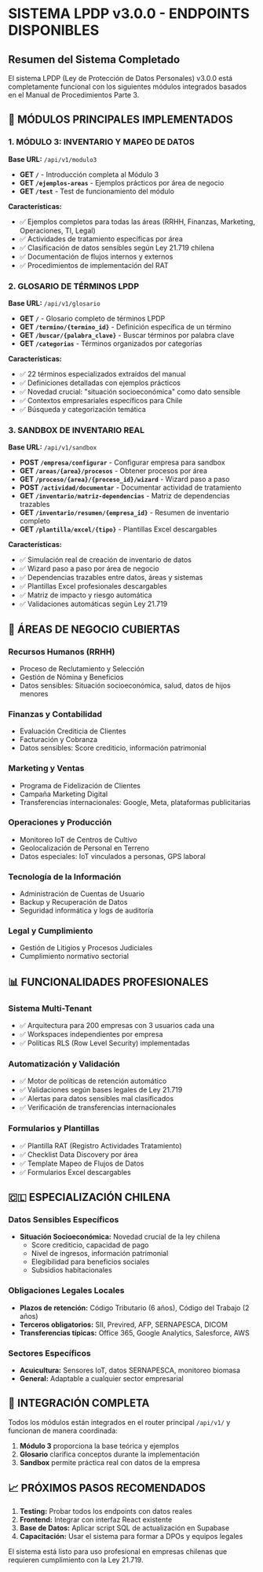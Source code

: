 # SISTEMA LPDP v3.0.0 - ENDPOINTS DISPONIBLES

## Resumen del Sistema Completado

El sistema LPDP (Ley de Protección de Datos Personales) v3.0.0 está completamente funcional con los siguientes módulos integrados basados en el Manual de Procedimientos Parte 3.

## 🎯 MÓDULOS PRINCIPALES IMPLEMENTADOS

### 1. MÓDULO 3: INVENTARIO Y MAPEO DE DATOS
**Base URL:** `/api/v1/modulo3`

- **GET `/`** - Introducción completa al Módulo 3
- **GET `/ejemplos-areas`** - Ejemplos prácticos por área de negocio
- **GET `/test`** - Test de funcionamiento del módulo

**Características:**
- ✅ Ejemplos completos para todas las áreas (RRHH, Finanzas, Marketing, Operaciones, TI, Legal)
- ✅ Actividades de tratamiento específicas por área
- ✅ Clasificación de datos sensibles según Ley 21.719 chilena
- ✅ Documentación de flujos internos y externos
- ✅ Procedimientos de implementación del RAT

### 2. GLOSARIO DE TÉRMINOS LPDP
**Base URL:** `/api/v1/glosario`

- **GET `/`** - Glosario completo de términos LPDP
- **GET `/termino/{termino_id}`** - Definición específica de un término
- **GET `/buscar/{palabra_clave}`** - Buscar términos por palabra clave
- **GET `/categorias`** - Términos organizados por categorías

**Características:**
- ✅ 22 términos especializados extraídos del manual
- ✅ Definiciones detalladas con ejemplos prácticos
- ✅ Novedad crucial: "situación socioeconómica" como dato sensible
- ✅ Contextos empresariales específicos para Chile
- ✅ Búsqueda y categorización temática

### 3. SANDBOX DE INVENTARIO REAL
**Base URL:** `/api/v1/sandbox`

- **POST `/empresa/configurar`** - Configurar empresa para sandbox
- **GET `/areas/{area}/procesos`** - Obtener procesos por área
- **GET `/proceso/{area}/{proceso_id}/wizard`** - Wizard paso a paso
- **POST `/actividad/documentar`** - Documentar actividad de tratamiento
- **GET `/inventario/matriz-dependencias`** - Matriz de dependencias trazables
- **GET `/inventario/resumen/{empresa_id}`** - Resumen de inventario completo
- **GET `/plantilla/excel/{tipo}`** - Plantillas Excel descargables

**Características:**
- ✅ Simulación real de creación de inventario de datos
- ✅ Wizard paso a paso por área de negocio
- ✅ Dependencias trazables entre datos, áreas y sistemas
- ✅ Plantillas Excel profesionales descargables
- ✅ Matriz de impacto y riesgo automática
- ✅ Validaciones automáticas según Ley 21.719

## 🏢 ÁREAS DE NEGOCIO CUBIERTAS

### Recursos Humanos (RRHH)
- Proceso de Reclutamiento y Selección
- Gestión de Nómina y Beneficios
- Datos sensibles: Situación socioeconómica, salud, datos de hijos menores

### Finanzas y Contabilidad
- Evaluación Crediticia de Clientes
- Facturación y Cobranza
- Datos sensibles: Score crediticio, información patrimonial

### Marketing y Ventas
- Programa de Fidelización de Clientes
- Campaña Marketing Digital
- Transferencias internacionales: Google, Meta, plataformas publicitarias

### Operaciones y Producción
- Monitoreo IoT de Centros de Cultivo
- Geolocalización de Personal en Terreno
- Datos especiales: IoT vinculados a personas, GPS laboral

### Tecnología de la Información
- Administración de Cuentas de Usuario
- Backup y Recuperación de Datos
- Seguridad informática y logs de auditoría

### Legal y Cumplimiento
- Gestión de Litigios y Procesos Judiciales
- Cumplimiento normativo sectorial

## 📊 FUNCIONALIDADES PROFESIONALES

### Sistema Multi-Tenant
- ✅ Arquitectura para 200 empresas con 3 usuarios cada una
- ✅ Workspaces independientes por empresa
- ✅ Políticas RLS (Row Level Security) implementadas

### Automatización y Validación
- ✅ Motor de políticas de retención automático
- ✅ Validaciones según bases legales de Ley 21.719
- ✅ Alertas para datos sensibles mal clasificados
- ✅ Verificación de transferencias internacionales

### Formularios y Plantillas
- ✅ Plantilla RAT (Registro Actividades Tratamiento)
- ✅ Checklist Data Discovery por área
- ✅ Template Mapeo de Flujos de Datos
- ✅ Formularios Excel descargables

## 🇨🇱 ESPECIALIZACIÓN CHILENA

### Datos Sensibles Específicos
- **Situación Socioeconómica:** Novedad crucial de la ley chilena
  - Score crediticio, capacidad de pago
  - Nivel de ingresos, información patrimonial
  - Elegibilidad para beneficios sociales
  - Subsidios habitacionales

### Obligaciones Legales Locales
- **Plazos de retención:** Código Tributario (6 años), Código del Trabajo (2 años)
- **Terceros obligatorios:** SII, Previred, AFP, SERNAPESCA, DICOM
- **Transferencias típicas:** Office 365, Google Analytics, Salesforce, AWS

### Sectores Específicos
- **Acuicultura:** Sensores IoT, datos SERNAPESCA, monitoreo biomasa
- **General:** Adaptable a cualquier sector empresarial

## 🔗 INTEGRACIÓN COMPLETA

Todos los módulos están integrados en el router principal `/api/v1/` y funcionan de manera coordinada:

1. **Módulo 3** proporciona la base teórica y ejemplos
2. **Glosario** clarifica conceptos durante la implementación
3. **Sandbox** permite práctica real con datos de la empresa

## 📈 PRÓXIMOS PASOS RECOMENDADOS

1. **Testing:** Probar todos los endpoints con datos reales
2. **Frontend:** Integrar con interfaz React existente
3. **Base de Datos:** Aplicar script SQL de actualización en Supabase
4. **Capacitación:** Usar el sistema para formar a DPOs y equipos legales

El sistema está listo para uso profesional en empresas chilenas que requieren cumplimiento con la Ley 21.719.